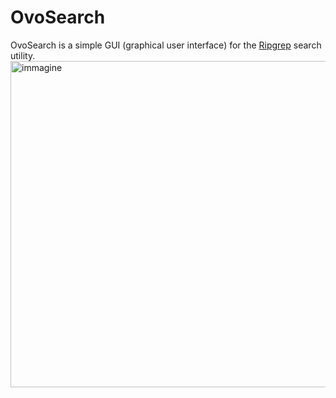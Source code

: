 # OvoSearch

OvoSearch is a simple GUI (graphical user interface) for the [Ripgrep](https://github.com/BurntSushi/ripgrep) search utility.
<img width="1284" height="522" alt="immagine" src="https://github.com/user-attachments/assets/3489ca32-0ca9-4858-a452-e9b3c4140047" />

